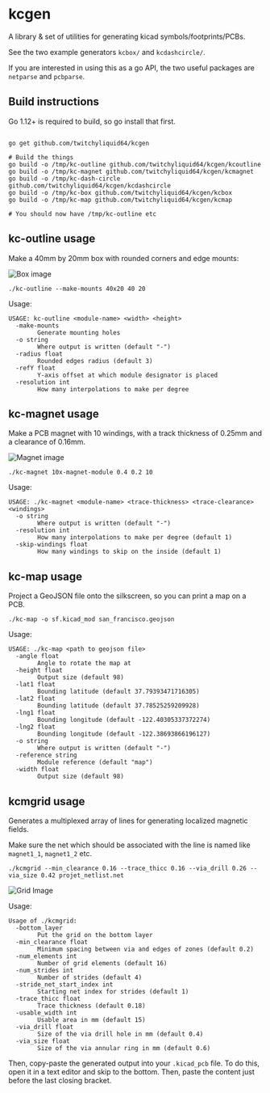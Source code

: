 # kcgen

A library & set of utilities for generating kicad symbols/footprints/PCBs.

See the two example generators `kcbox/` and `kcdashcircle/`.

If you are interested in using this as a go API, the two useful packages are `netparse` and `pcbparse`.

## Build instructions

Go 1.12+ is required to build, so go install that first.

```shell

go get github.com/twitchyliquid64/kcgen

# Build the things
go build -o /tmp/kc-outline github.com/twitchyliquid64/kcgen/kcoutline
go build -o /tmp/kc-magnet github.com/twitchyliquid64/kcgen/kcmagnet
go build -o /tmp/kc-dash-circle github.com/twitchyliquid64/kcgen/kcdashcircle
go build -o /tmp/kc-box github.com/twitchyliquid64/kcgen/kcbox
go build -o /tmp/kc-map github.com/twitchyliquid64/kcgen/kcmap

# You should now have /tmp/kc-outline etc
```

## kc-outline  usage

Make a 40mm by 20mm box with rounded corners and edge mounts:

![Box image](https://raw.githubusercontent.com/twitchyliquid64/kcgen/master/kcoutline%2040x20.png)

```shell
./kc-outline --make-mounts 40x20 40 20
```

Usage:

```
USAGE: kc-outline <module-name> <width> <height>
  -make-mounts
    	Generate mounting holes
  -o string
    	Where output is written (default "-")
  -radius float
    	Rounded edges radius (default 3)
  -refY float
    	Y-axis offset at which module designator is placed
  -resolution int
    	How many interpolations to make per degree
```

## kc-magnet usage

Make a PCB magnet with 10 windings, with a track thickness of 0.25mm and a clearance of 0.16mm.

![Magnet image](https://raw.githubusercontent.com/twitchyliquid64/kcgen/master/kcmagnet.png)

```shell
./kc-magnet 10x-magnet-module 0.4 0.2 10
```

Usage:

```
USAGE: ./kc-magnet <module-name> <trace-thickness> <trace-clearance> <windings>
  -o string
    	Where output is written (default "-")
  -resolution int
    	How many interpolations to make per degree (default 1)
  -skip-windings float
    	How many windings to skip on the inside (default 1)
```

## kc-map usage

Project a GeoJSON file onto the silkscreen, so you can print a map on a PCB.

```shell
./kc-map -o sf.kicad_mod san_francisco.geojson
```

Usage:

```
USAGE: ./kc-map <path to geojson file>
  -angle float
    	Angle to rotate the map at
  -height float
    	Output size (default 98)
  -lat1 float
    	Bounding latitude (default 37.79393471716305)
  -lat2 float
    	Bounding latitude (default 37.78525259209928)
  -lng1 float
    	Bounding longitude (default -122.40305337372274)
  -lng2 float
    	Bounding longitude (default -122.38693866196127)
  -o string
    	Where output is written (default "-")
  -reference string
    	Module reference (default "map")
  -width float
    	Output size (default 98)
```

## kcmgrid usage

Generates a multiplexed array of lines for generating localized magnetic fields.

Make sure the net which should be associated with the line is named like `magnet1_1`, `magnet1_2` etc.

`./kcmgrid --min_clearance 0.16 --trace_thicc 0.16 --via_drill 0.26 --via_size 0.42 projet_netlist.net`

![Grid Image](https://raw.githubusercontent.com/twitchyliquid64/kcgen/master/kcmgrid.png)

Usage:

```
Usage of ./kcmgrid:
  -bottom_layer
    	Put the grid on the bottom layer
  -min_clearance float
    	Minimum spacing between via and edges of zones (default 0.2)
  -num_elements int
    	Number of grid elements (default 16)
  -num_strides int
    	Number of strides (default 4)
  -stride_net_start_index int
    	Starting net index for strides (default 1)
  -trace_thicc float
    	Trace thickness (default 0.18)
  -usable_width int
    	Usable area in mm (default 15)
  -via_drill float
    	Size of the via drill hole in mm (default 0.4)
  -via_size float
    	Size of the via annular ring in mm (default 0.6)
```

Then, copy-paste the generated output into your `.kicad_pcb` file. To do this, open it in a text editor
and skip to the bottom. Then, paste the content just before the last closing bracket.
